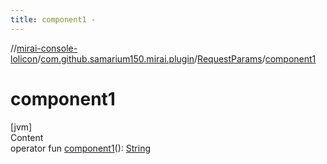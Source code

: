 ```yaml
---
title: component1 -
---
```

//[mirai-console-lolicon](../../index.md)/[com.github.samarium150.mirai.plugin](../index.md)/[RequestParams](index.md)/[component1](component1.md)



# component1  
[jvm]  
Content  
operator fun [component1](component1.md)(): [String](https://kotlinlang.org/api/latest/jvm/stdlib/kotlin/-string/index.html)  




